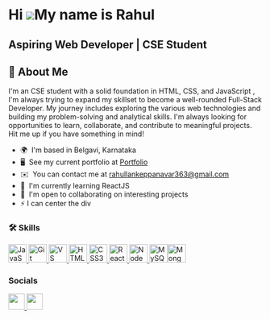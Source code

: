 Hi ![](https://user-images.githubusercontent.com/18350557/176309783-0785949b-9127-417c-8b55-ab5a4333674e.gif)My name is Rahul
=============================================================================================================================

Aspiring Web Developer | CSE Student
------------------------------------
## 🚀 About Me
I'm an CSE student with a solid foundation in HTML, CSS, and JavaScript , I'm always trying to expand my skillset to become a well-rounded Full-Stack Developer. 
My journey includes exploring the various web technologies and building my problem-solving and analytical skills. 
I'm always looking for opportunities to learn, collaborate, and contribute to meaningful projects. Hit me up if you have something in mind!

*   🌍  I'm based in Belgavi, Karnataka
*   🖥️  See my current portfolio at [Portfolio](http://rcom363.netlify.app/)
*   ✉️  You can contact me at [rahullankeppanavar363@gmail.com](mailto:rahullankeppanavar363@gmail.com)
*   🧠  I'm currently learning ReactJS
*   🤝  I'm open to collaborating on interesting projects
*   ⚡️  I can center the div 

 ### 🛠 Skills
<p align="left">
  <a href="https://developer.mozilla.org/en-US/docs/Web/JavaScript" target="_blank" rel="noreferrer">
    <img src="https://raw.githubusercontent.com/danielcranney/readme-generator/main/public/icons/skills/javascript-colored.svg" width="36" height="36" alt="JavaScript" />
  </a>
  <a href="https://git-scm.com/" target="_blank" rel="noreferrer">
    <img src="https://raw.githubusercontent.com/danielcranney/readme-generator/main/public/icons/skills/git-colored.svg" width="36" height="36" alt="Git" />
  </a>
  <a href="https://code.visualstudio.com/" target="_blank" rel="noreferrer">
    <img src="https://raw.githubusercontent.com/danielcranney/readme-generator/main/public/icons/skills/visualstudiocode.svg" width="36" height="36" alt="VS Code" />
  </a>
  <a href="https://developer.mozilla.org/en-US/docs/Glossary/HTML5" target="_blank" rel="noreferrer">
    <img src="https://raw.githubusercontent.com/danielcranney/readme-generator/main/public/icons/skills/html5-colored.svg" width="36" height="36" alt="HTML5" />
  </a>
  <a href="https://www.w3.org/TR/CSS/#css" target="_blank" rel="noreferrer">
    <img src="https://raw.githubusercontent.com/danielcranney/readme-generator/main/public/icons/skills/css3-colored.svg" width="36" height="36" alt="CSS3" />
  </a>
  <a href="https://reactjs.org/" target="_blank" rel="noreferrer">
    <img src="https://raw.githubusercontent.com/danielcranney/readme-generator/main/public/icons/skills/react-colored.svg" width="36" height="36" alt="React" />
  </a>
  <a href="https://nodejs.org/en/" target="_blank" rel="noreferrer">
    <img src="https://raw.githubusercontent.com/danielcranney/readme-generator/main/public/icons/skills/nodejs-colored.svg" width="36" height="36" alt="NodeJS" />
  </a><a href="https://www.mysql.com/" target="_blank" rel="noreferrer"><img src="https://raw.githubusercontent.com/danielcranney/readme-generator/main/public/icons/skills/mysql-colored.svg" width="36" height="36" alt="MySQL" /></a><a href="https://www.mongodb.com/" target="_blank" rel="noreferrer"><img src="https://raw.githubusercontent.com/danielcranney/readme-generator/main/public/icons/skills/mongodb-colored.svg" width="36" height="36" alt="MongoDB" /></a>
</p>

### Socials
   <p align="left">
        <a href="https://www.linkedin.com/in/rahul-lankeppanavar-bb3260264" target="_blank" rel="noreferrer">
              <picture>
                  <source media="(prefers-color-scheme: dark)" srcset="https://raw.githubusercontent.com/danielcranney/readme-generator/main/public/icons/socials/linkedin-dark.svg" />
                  <source media="(prefers-color-scheme: light)" srcset="https://raw.githubusercontent.com/danielcranney/readme-generator/main/public/icons/socials/linkedin.svg" />
                  <img src="https://raw.githubusercontent.com/danielcranney/readme-generator/main/public/icons/socials/linkedin.svg" width="32" height="32" />
                </picture>
        </a>
        <a href="https://www.x.com/RCOM363" target="_blank" rel="noreferrer">
              <picture>
                  <source media="(prefers-color-scheme: dark)" srcset="https://raw.githubusercontent.com/danielcranney/readme-generator/main/public/icons/socials/twitter-dark.svg" />
                  <source media="(prefers-color-scheme: light)" srcset="https://raw.githubusercontent.com/danielcranney/readme-generator/main/public/icons/socials/twitter.svg" />
                  <img src="https://raw.githubusercontent.com/danielcranney/readme-generator/main/public/icons/socials/twitter.svg" width="32" height="32" />
              </picture>
        </a>
    </p>
